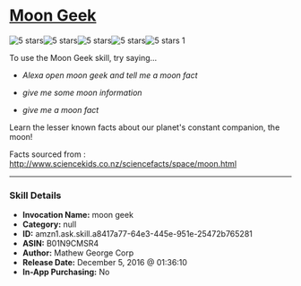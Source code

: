 # [Moon Geek](http://alexa.amazon.com/#skills/amzn1.ask.skill.a8417a77-64e3-445e-951e-25472b765281)
![5 stars](../../images/ic_star_black_18dp_1x.png)![5 stars](../../images/ic_star_black_18dp_1x.png)![5 stars](../../images/ic_star_black_18dp_1x.png)![5 stars](../../images/ic_star_black_18dp_1x.png)![5 stars](../../images/ic_star_black_18dp_1x.png) 1

To use the Moon Geek skill, try saying...

* *Alexa open moon geek and tell me a moon fact*

* *give me some moon information*

* *give me a moon fact*

Learn the lesser known facts about our planet's constant companion, the moon!

Facts sourced from : http://www.sciencekids.co.nz/sciencefacts/space/moon.html

***

### Skill Details

* **Invocation Name:** moon geek
* **Category:** null
* **ID:** amzn1.ask.skill.a8417a77-64e3-445e-951e-25472b765281
* **ASIN:** B01N9CMSR4
* **Author:** Mathew George Corp
* **Release Date:** December 5, 2016 @ 01:36:10
* **In-App Purchasing:** No
